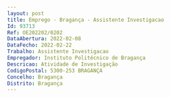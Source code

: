 ```yaml
--- 
layout: post
title: Emprego - Bragança - Assistente Investigacao
Id: 93713
Ref: OE202202/0202
DataAbertura: 2022-02-08
DataFecho: 2022-02-22
Trabalho: Assistente Investigacao
Empregador: Instituto Politécnico de Bragança
Descricao: Atividade de Investigação
CodigoPostal: 5300-253 BRAGANÇA
Concelho: Bragança
Distrito: Bragança
--- 
```

